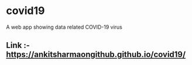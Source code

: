 # covid19
A web app showing data related COVID-19 virus

## Link :- https://ankitsharmaongithub.github.io/covid19/
